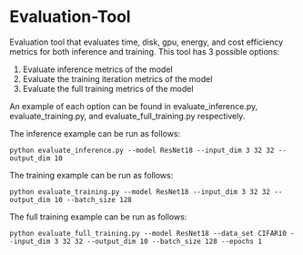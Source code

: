 # Evaluation-Tool
Evaluation tool that evaluates time, disk, gpu, energy, and cost efficiency metrics for both inference and training.
This tool has 3 possible options:

1. Evaluate inference metrics of the model
2. Evaluate the training iteration metrics of the model
3. Evaluate the full training metrics of the model

An example of each option can be found in evaluate_inference.py, evaluate_training.py, and evaluate_full_training.py respectively.

The inference example can be run as follows:

    python evaluate_inference.py --model ResNet18 --input_dim 3 32 32 --output_dim 10

The training example can be run as follows:

    python evaluate_training.py --model ResNet18 --input_dim 3 32 32 --output_dim 10 --batch_size 128
    
The full training example can be run as follows:

    python evaluate_full_training.py --model ResNet18 --data_set CIFAR10 --input_dim 3 32 32 --output_dim 10 --batch_size 128 --epochs 1

